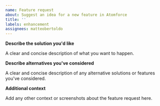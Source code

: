 ```yaml
---
name: Feature request
about: Suggest an idea for a new feature in Atomforce
title: ''
labels: enhancement
assignees: matteobertoldo
---
```


**Describe the solution you'd like**

A clear and concise description of what you want to happen.

**Describe alternatives you've considered**

A clear and concise description of any alternative solutions or features you've considered.

**Additional context**

Add any other context or screenshots about the feature request here.
